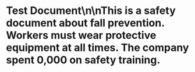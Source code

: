 # Test Document\n\nThis is a safety document about fall prevention. Workers must wear protective equipment at all times. The company spent 0,000 on safety training.
